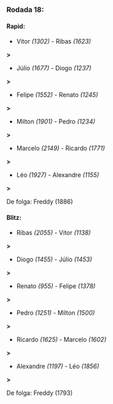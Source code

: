### Rodada 18:

#### Rapid:

* Vitor *(1302)*     -     Ribas *(1623)*

 **>** 
* Júlio *(1677)*     -     Diogo *(1237)*

 **>** 
* Felipe *(1552)*     -     Renato *(1245)*

 **>** 
* Milton *(1901)*     -     Pedro *(1234)*

 **>** 
* Marcelo *(2149)*     -     Ricardo *(1771)*

 **>** 
* Léo *(1927)*     -     Alexandre *(1155)*

 **>** 

De folga: Freddy (1886)

#### Blitz:

* Ribas *(2055)*     -     Vitor *(1138)*

 **>** 
* Diogo *(1455)*     -     Júlio *(1453)*

 **>** 
* Renato *(955)*     -     Felipe *(1378)*

 **>** 
* Pedro *(1251)*     -     Milton *(1500)*

 **>** 
* Ricardo *(1625)*     -     Marcelo *(1602)*

 **>** 
* Alexandre *(1197)*     -     Léo *(1856)*

 **>** 

De folga: Freddy (1793)


